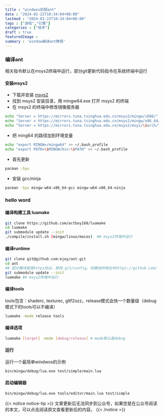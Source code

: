 ```yaml
---
title : "windwos初探ant" 
date : "2024-02-22T10:34:04+08:00" 
lastmod : "2024-02-22T10:34:04+08:00" 
tags : ["游戏","引擎"] 
categories : ["技术"]
draft : true
featuredImage :
summary : 'window编译ant教程'
---
```


### 编译ant

相关指令默认在msys2终端中运行，部分git更新代码指令在系统终端中运行

#### 安装msys2

- 下载并安装 [msys2](https://www.msys2.org/)
- 找到 msys2 安装目录，用 mingw64.exe 打开 msys2 的终端
- 在 msys2 的终端中修改镜像服务器

``` bash
echo "Server = https://mirrors.tuna.tsinghua.edu.cn/msys2/mingw/i686/" > /etc/pacman.d/mirrorlist.mingw32
echo "Server = https://mirrors.tuna.tsinghua.edu.cn/msys2/mingw/x86_64/" > /etc/pacman.d/mirrorlist.mingw64
echo "Server = https://mirrors.tuna.tsinghua.edu.cn/msys2/msys/\$arch/" > /etc/pacman.d/mirrorlist.msys
```

- 把 ming64 的路径加到环境变量

``` bash
echo "export MINGW=/mingw64" >> ~/.bash_profile
echo "export PATH=\$MINGW/bin:\$PATH" >> ~/.bash_profile
```

- 首先更新

``` bash
pacman -Syu
```

- 安装 gcc/ninja

``` bash
pacman -Syu mingw-w64-x86_64-gcc mingw-w64-x86_64-ninja
```

<!-- - 安装make

``` bash
pacman -S make
```

- 安装[lua](https://www.lua.org/download.html)

``` bash
curl -L -R -O https://www.lua.org/ftp/lua-5.4.6.tar.gz
tar -zxvf lua-5.4.6.tar.gz
cd lua-5.4.6/
make mingw
cd src
rm -rf *.o
cp luac.exe  lua54.dll lua.exe ../../../../mingw64/bin
cp lauxlib.h lua.h lua.hpp lua.hpp lualib.h  ../../../../mingw64/include
cp liblua.a ../../../../mingw64/lib

``` -->

### hello word

#### 编译构建工具 luamake

``` bash
git clone https://github.com/actboy168/luamake
cd luamake
git submodule update --init
./compile/install.sh (mingw/linux/macos)  ## msys2终端中运行
```

#### 编译runtime

``` bash
git clone git@github.com:ejoy/ant.git
cd ant
## 部分模块使用https协议，修改.git/config，将模块的地址中https://github.com/ 替换为git@github.com:，调整为git协议
git submodule update --init
luamake ## msys2终端中运行
```

#### 编译tools

tools包含：shaderc, texturec, gltf2ozz，release模式会快一个数量级（debug模式下的tools可以不编译）

``` bash
luamake -mode release tools
```

#### 编译选项

``` bash
luamake [target] -mode [debug/release] #-mode默认是debug
```

#### 运行

运行一个最简单windwos的示例

``` bash
bin/mingw/debug/lua.exe test/simple/main.lua
```

#### 启动编辑器

```bash
bin/mingw/debug/lua.exe tools/editor/main.lua test/simple
```

{{< notice notice-tip >}}
文章更新后无法同步到公众号，如果您是在公众号阅读的本文，可以点击阅读原文查看更新后的内容。
{{< /notice >}}
